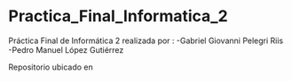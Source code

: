 # Practica_Final_Informatica_2

Práctica Final de Informática 2 realizada por :
-Gabriel Giovanni Pelegri Riis
-Pedro Manuel López Gutiérrez

Repositorio ubicado en 
